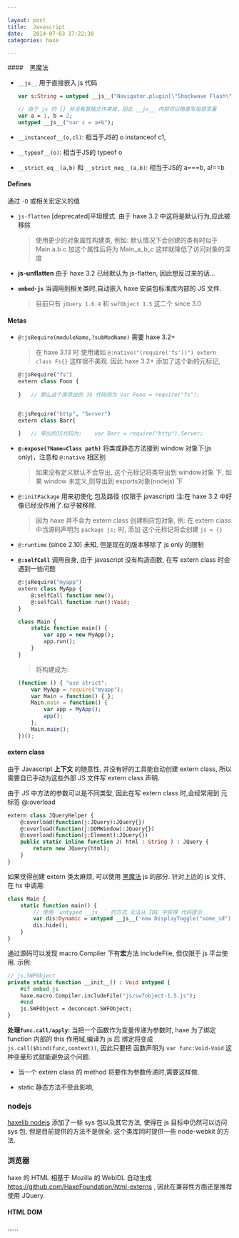 ```yaml
---

layout: post
title:  Javascript
date:   2014-07-03 17:22:30
categories: haxe

---
```




####　黑魔法

 * `__js__` 用于直接嵌入 js 代码

	```haxe
	var s:String = untyped __js__("Navigator.plugin[\"Shockwave Flash\"]");
	
	// 由于 js 的 {} 并没有其独立作用域，因此 __js__ 内部可以随意写局部变量
	var a = 1, b = 2;
	untyped __js__("var c = a+b");
	```

<!-- more -->

 * `__instanceof__(o,cl)`: 相当于JS的 o instanceof c1,

 * `__typeof__(o)`: 相当于JS的 typeof o

 * `__strict_eq__(a,b)` 和 `__strict_neq__(a,b)`: 相当于JS的 a===b, a!==b


#### Defines

通过 `-D` 或相关宏定义的值

 * `js-flatten` [deprecated]平坦模式.  由于 haxe 3.2 中这将是默认行为,应此被移除

	> 使用更少的对象属性构建类, 例如: 默认情况下会创建的类有时似于 Main.a.b.c 加这个属性后将为 Main_a_b_c 这样就降低了访问对象的深度
	
 * **js-unflatten** 由于 haxe 3.2 已经默认为 js-flatten, 因此想反过来的话... 
	
 * **`embed-js`** 当调用到相关类时,自动嵌入 haxe 安装包标准库内部的 JS 文件.

	> 目前只有 `jQuery 1.6.4` 和 `swfObject 1.5` 这二个 since 3.0

#### Metas

 * `@:jsRequire(moduleName,?subModName)` 需要 haxe 3.2+
	
	> 在 haxe 3.13 时 使用诸如 `@:native("(require('fs'))") extern class Fs{}` 这样很不美观.
	> 因此 haxe 3.2+ 添加了这个新的元标记,
	
	```haxe
	@:jsRequire("fs")
	extern class Fooo {
		
	}	// 那么这个类导出的 JS 代码则为 var Fooo = require("fs");

	
	@:jsRequire("http", "Server")
	extern class Barr{
		
	}	// 导出的JS代码为:	var Barr = require("http").Server;
	```
	
 * **`@:expose(?Name=Class path)`** 将类或静态方法接到 window 对象下(js only)，注意和 `@:native` 相区别

	> 如果没有定义默认不会导出, 这个元标记将类导出到 window对象 下, 如果 window 未定义,则导出到 exports对象(nodejs) 下
	

 * `@:initPackage` 用来初使化 包及路径 (仅限于 javascript) 注:在 haxe 3.2 中好像已经没作用了.似乎被移除.

	> 因为 haxe 并不会为 extern class 创建相应包对象, 例: 在 extern class 中当源码声明为 `package js;` 时, 添加 这个元标记将会创建 `js = {}`
	
 * `@:runtime` (since 2.10) 未知, 但是现在的版本移除了 js only 的限制

 * **`@:selfCall`** 调用自身, 由于 javascript 没有构造函数, 在写 extern class 时会遇到一些问题
	
	```haxe
	@:jsRequire("myapp")
	extern class MyApp {
	    @:selfCall function new();
	    @:selfCall function run():Void;
	}
	
	class Main {
	    static function main() {
	        var app = new MyApp();
	        app.run();
	    }
	}	
	```
		
	> 将构建成为:
	
	```js
	(function () { "use strict";
		var MyApp = require("myapp");
		var Main = function() { };
		Main.main = function() {
		    var app = MyApp();
		    app();
		};
		Main.main();
	})();
	```
                     
#### extern class

由于 Javascript **上下文** 的随意性, 并没有好的工具能自动创建 extern class, 所以需要自已手动为这些外部 JS 文件写 extern class 声明. 

由于 JS 中方法的参数可以是不同类型, 因此在写 extern class 时,会经常用到 元标签 @:overload

```haxe
extern class JQueryHelper {
	@:overload(function(j:JQuery):JQuery{})
	@:overload(function(j:DOMWindow):JQuery{})
	@:overload(function(j:Element):JQuery{})
	public static inline function J( html : String ) : JQuery {
		return new JQuery(html);
	}
}	
```

如果觉得创建 extern 类太麻烦, 可以使用 [黑魔法](http://old.haxe.org/doc/advanced/magic) js 的部分. 针对上边的 js 文件, 在 hx 中调用:

```haxe
class Main {
    static function main() {
    	// 使用 `untyped __js__` 的方式 无法从 IDE 中获得 代码提示
        var dis:Dynamic = untyped __js__('new DisplayToggle("some_id")');
        dis.hide();
    }
}
```



通过源码可以发现 macro.Compiler 下有**宏**方法 includeFile, 但仅限于 js 平台使用. 示例:

```haxe
// js.SWFObject
private static function __init__() : Void untyped {
	#if embed_js
	haxe.macro.Compiler.includeFile("js/swfobject-1.5.js");
	#end
	js.SWFObject = deconcept.SWFObject;
}
```

**处理`func.call/apply`:** 当把一个函数作为变量传递为参数时, haxe 为了绑定 function 内部的 this 作用域,编译为 js 后 绑定将变成 `js.call($bind(func,context))`, 因此只要把 函数声明为 `var func:Void-Void` 这种变量形式就能避免这个问题. 

 * 当一个 extern class 的 method 将要作为参数传递时,需要这样做.

 * static 静态方法不受此影响,

### nodejs

[haxelib nodejs](https://github.com/dionjwa/nodejs-std) 添加了一些 sys 包以及其它方法, 使得在 js 目标中仍然可以访问 sys 包, 但是目前提供的方法不是很全.  这个类库同时提供一些 node-webkit 的方法.


### 浏览器

haxe 的 HTML 相基于 Mozilla 的 WebIDL 自动生成 https://github.com/HaxeFoundation/html-externs , 因此在兼容性方面还是推荐使用 JQuery.

#### HTML DOM

......

<br />

